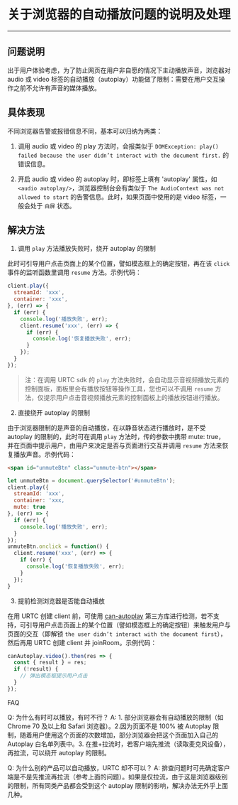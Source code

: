 # 关于浏览器的自动播放问题的说明及处理

---

## 问题说明

出于用户体验考虑，为了防止网页在用户非自愿的情况下主动播放声音，浏览器对 audio 或 video 标签的自动播放（autoplay）功能做了限制：需要在用户交互操作之前不允许有声音的媒体播放。


## 具体表现

不同浏览器告警或报错信息不同，基本可以归纳为两类：

1. 调用 audio 或 video 的 play 方法时，会报类似于 `DOMException: play() failed because the user didn’t interact with the document first.` 的错误信息。

2. 开启 audio 或 video 的 autoplay 时，即标签上填有 'autoplay' 属性，如 `<audio autoplay/>`，浏览器控制台会有类似于 `The AudioContext was not allowed to start` 的告警信息。此时，如果页面中使用的是 video 标签，一般会处于 `白屏` 状态。


## 解决方法

1. 调用 `play` 方法播放失败时，绕开 autoplay 的限制

此时可引导用户点击页面上的某个位置，譬如模态框上的确定按钮，再在该  `click`  事件的监听函数里调用 `resume` 方法。示例代码：

```js
client.play({
  streamId: 'xxx',
  container: 'xxx',
}, (err) => {
  if (err) {
    console.log('播放失败', err);
    client.resume('xxx', (err) => {
      if (err) {
        console.log('恢复播放失败', err);
      }
    });
  }
});
```

> 注：在调用 URTC sdk 的 `play` 方法失败时，会自动显示音视频播放元素的控制面板，面板里会有播放按钮等操作工具，您也可以不调用 `resume` 方法，仅提示用户点击音视频播放元素的控制面板上的播放按钮进行播放。

2. 直接绕开 autoplay 的限制

由于浏览器限制的是声音的自动播放，在以静音状态进行播放时，是不受 autoplay 的限制的，此时可在调用 `play` 方法时，传的参数中携带 mute: true，并在页面中提示用户，由用户来决定是否与页面进行交互并调用 `resume` 方法来恢复播放声音。示例代码：

```html
<span id="unmuteBtn" class="unmute-btn"></span>
```

```js
let unmuteBtn = document.querySelector('#unmuteBtn');
client.play({
  streamId: 'xxx',
  container: 'xxx,
  mute: true
}, (err) => {
  if (err) {
    console.log('播放失败', err);
  }
});
unmuteBtn.onclick = function() {
  client.resume('xxx', (err) => {
    if (err) {
      console.log('恢复播放失败', err);
    }
  });
}
```

3. 提前检测浏览器是否能自动播放

在用 URTC 创建 client 前，可使用 [can-autoplay](https://www.npmjs.com/package/can-autoplay) 第三方库进行检测，若不支持，可引导用户点击页面上的某个位置（譬如模态框上的确定按钮）来触发用户与页面的交互（即解锁 `the user didn’t interact with the document first`），然后再用 URTC 创建 client 并 joinRoom。示例代码：

```js
canAutoplay.video().then(res => {
  const { result } = res;
  if (!result) {
    // 弹出模态框提示用户点击
  }
});
```

FAQ

Q: 为什么有时可以播放，有时不行？
A: 1. 部分浏览器会有自动播放的限制（如 Chrome 70 及以上和 Safari 浏览器）。2.因为页面不是 100% 被 Autoplay 限制，随着用户使用这个页面的次数增加，部分浏览器会把这个页面加入自己的 Autoplay 白名单列表中。3. 在推+拉流时，若客户端先推流（读取麦克风设备），再拉流，可以绕开 autoplay 的限制。

Q: 为什么别的产品可以自动播放，URTC 却不可以？
A: 排查问题时可先确定客户端是不是先推流再拉流（参考上面的问题）。如果是仅拉流，由于这是浏览器级别的限制，所有同类产品都会受到这个 autoplay 限制的影响，解决办法无外乎上面几种。